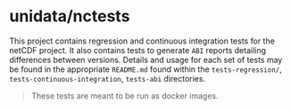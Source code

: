 # unidata/nctests

This project contains regression and continuous integration tests for the netCDF project. It also contains tests to generate `ABI` reports detailing differences between versions. Details and usage for each set of tests may be found in the appropriate `README.md` found within the `tests-regression/`, `tests-continuous-integration`, `tests-abi` directories.

> These tests are meant to be run as docker images.
